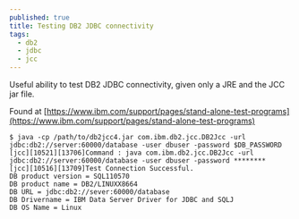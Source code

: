 ```yaml
---
published: true
title: Testing DB2 JDBC connectivity
tags:
  - db2
  - jdbc
  - jcc
---
```

Useful ability to test DB2 JDBC connectivity, given only a JRE and the JCC jar file. 

Found at [https://www.ibm.com/support/pages/stand-alone-test-programs](https://www.ibm.com/support/pages/stand-alone-test-programs)

```console
$ java -cp /path/to/db2jcc4.jar com.ibm.db2.jcc.DB2Jcc -url jdbc:db2://server:60000/database -user dbuser -password $DB_PASSWORD
[jcc][10521][13706]Command : java com.ibm.db2.jcc.DB2Jcc -url jdbc:db2://server:60000/database -user dbuser -password ********
[jcc][10516][13709]Test Connection Successful.
DB product version = SQL110570
DB product name = DB2/LINUXX8664
DB URL = jdbc:db2://sever:60000/database
DB Drivername = IBM Data Server Driver for JDBC and SQLJ
DB OS Name = Linux
```
